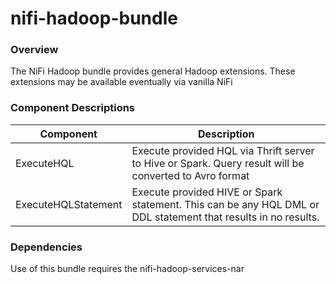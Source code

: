 nifi-hadoop-bundle
==========

### Overview

The NiFi Hadoop bundle provides general Hadoop extensions.  These extensions may be available eventually via vanilla NiFi 

### Component Descriptions

| Component        | Description           |
| ------------- |-------------|
| ExecuteHQL | Execute provided HQL via Thrift server to Hive or Spark. Query result will be converted to Avro format
| ExecuteHQLStatement | Execute provided HIVE or Spark statement. This can be any HQL DML or DDL statement that results in no results.


### Dependencies

Use of this bundle requires the nifi-hadoop-services-nar